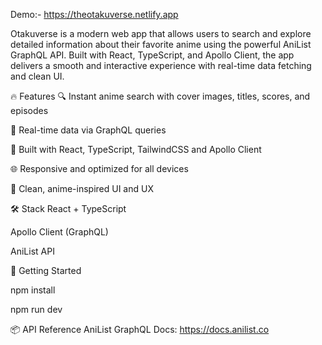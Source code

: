 
Demo:-  https://theotakuverse.netlify.app

Otakuverse is a modern web app that allows users to search and explore detailed information about their favorite anime
using the powerful AniList GraphQL API. Built with React, TypeScript, and Apollo Client, the app delivers a smooth and
interactive experience with real-time data fetching and clean UI.

🔥 Features
🔍 Instant anime search with cover images, titles, scores, and episodes

📖 Real-time data via GraphQL queries

🧩 Built with React, TypeScript, TailwindCSS and Apollo Client

🌐 Responsive and optimized for all devices

🎌 Clean, anime-inspired UI and UX

🛠️ Stack
React + TypeScript

Apollo Client (GraphQL)


AniList API

🚀 Getting Started

npm install

npm run dev

📦 API Reference
AniList GraphQL Docs: https://docs.anilist.co
